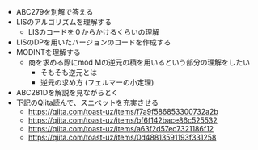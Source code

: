 

- ABC279を別解で答える
- LISのアルゴリズムを理解する
    - LISのコードを０からかけるくらいの理解
- LISのDPを用いたバージョンのコードを作成する
- MODINTを理解する
    - 商を求める際にmod Mの逆元の積を用いるという部分の理解をしたい
        - そもそも逆元とは
        - 逆元の求め方 (フェルマーの小定理)
- ABC281Dを解説を見ながらとく
- 下記のQiita読んで、スニペットを充実させる
    - https://qiita.com/toast-uz/items/f7a9f586853300732a2b
    - https://qiita.com/toast-uz/items/bf6f142bace86c525532
    - https://qiita.com/toast-uz/items/a63f2d57ec7321186f12
    - https://qiita.com/toast-uz/items/0d48813591193f331258